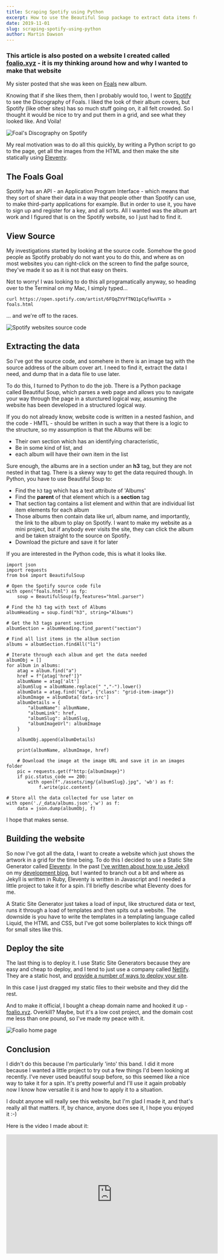 ```yaml
---
title: Scraping Spotify using Python
excerpt: How to use the Beautiful Soup package to extract data items from a website
date: 2019-11-01
slug: scraping-spotify-using-python
author: Martin Dawson
---
```


### This article is also posted on a website I created called [foalio.xyz](https://foalio.xyz) - it is my thinking around how and why I wanted to make that website

My sister posted that she was keen on [Foals](https://foals.co.uk) new album. 

Knowing that if she likes them, then I probably would too, I went to [Spotify](https://open.spotify.com/playlist/4TH8QdZAVk1FrqPSwhcgie) to see the Discography of Foals. I liked the look of their album covers, but Spotify (like other sites) has so much stuff going on, it all felt crowded. So I thought it would be nice to try and put them in a grid, and see what they looked like. And Voila!

![Foal's Discography on Spotify](/assets/img/2019-11-01-scraping-spotify-using-python/spotify-foals.png)

My real motivation was to do all this quickly, by writing a Python script to go to the page, get all the images from the HTML and then make the site statically using [Eleventy](https://11ty.io).

## The Foals Goal

Spotify has an API - an Application Program Interface - which means that they sort of share their data in a way that people other than Spotify can use, to make third-party applications for example. But in order to use it, you have to sign up and register for a key, and all sorts. All I wanted was the album art work and I figured that is on the Spotify website, so I just had to find it.

## View Source

My investigations started by looking at the source code. Somehow the good people as Spotify probably do not want you to do this, and where as on most websites you can right-click on the screen to find the pafge source, they've made it so as it is not that easy on theirs.

Not to worry! I was looking to do this all programatically anyway, so heading over to the Terminal on my Mac, I simply typed...

    curl https://open.spotify.com/artist/6FQqZYVfTNQ1pCqfkwVFEa > foals.html

... and we're off to the races.

![Spotify websites source code](/assets/img/2019-11-01-scraping-spotify-using-python/spotify-source.png)

## Extracting the data

So I've got the source code, and somehere in there is an image tag with the source address of the album cover art. I need to find it, extract the data I need, and dump that in a data file to use later.

To do this, I turned to Python to do the job. There is a Python package called Beautiful Soup, which parses a web page and allows you to navigate your way through the page in a sturctured logical way, assuming the website has been developed in a structured logical way. 

If you do not already know, website code is written in a nested fashion, and the code - HMTL - should be written in such a way that there is a logic to the structure, so my assumption is that the Albums will be:

* Their own section which has an identifying characteristic,
* Be in some kind of list, and 
* each album will have their own item in the list

Sure enough, the albums are in a section under an **h3** tag, but they are not nested in that tag. There is a skewy way to get the data required though. In Python, you have to use Beautiful Soup to:

* Find the `h3` tag which has a text attribute of 'Albums'
* Find the **parent** of that element which is a **section** tag
* That section tag contains a list element and within that are individual list item elements for each album
* Those albums then contain data like url, album name, and importantly, the link to the album to play on Spotify. I want to make my website as a mini project, but if anybody ever visits the site, they can click the album and be taken straight to the source on Spotify.
* Download the picture and save it for later

If you are interested in the Python code, this is what it looks like.

    import json
    import requests
    from bs4 import BeautifulSoup

    # Open the Spotify source code file
    with open("foals.html") as fp:
        soup = BeautifulSoup(fp,features="html.parser")

    # Find the h3 tag with text of Albums
    albumHeading = soup.find("h3", string="Albums")

    # Get the h3 tags parent section
    albumSection = albumHeading.find_parent("section")

    # Find all list items in the album section
    albums = albumSection.findAll("li")

    # Iterate through each album and get the data needed
    albumObj = []
    for album in albums:
        atag = album.find("a")
        href = f"{atag['href']}"
        albumName = atag['alt']
        albumSlug = albumName.replace(" ","-").lower()
        albumData = atag.find("div", {"class": "grid-item-image"})
        albumImage = albumData['data-src']
        albumDetails = {
            "albumName": albumName,
            "albumLink": href,
            "albumSlug": albumSlug,
            "albumImageUrl": albumImage
        }

        albumObj.append(albumDetails)

        print(albumName, albumImage, href)

        # Download the image at the image URL and save it in an images folder
        pic = requests.get(f"http:{albumImage}")
        if pic.status_code == 200:
            with open(f"./assets/img/{albumSlug}.jpg", 'wb') as f:
                f.write(pic.content)

    # Store all the data collected for use later on
    with open('./_data/albums.json','w') as f:
        data = json.dump(albumObj, f)

I hope that makes sense.

## Building the website

So now I've got all the data, I want to create a website which just shows the artwork in a grid for the time being. To do this I decided to use a Static Site Generator called [Eleventy](https://11ty.io). In the past [I've written about how to use Jekyll](https://prettystatic.com/2019/09/20/getting-started-with-jekyll/) on my [development blog](https://prettystatic.com), but I wanted to branch out a bit and where as Jekyll is written in Ruby, Eleventy is written in Javascript and I needed a little project to take it for a spin. I'll briefly describe what Eleventy does for me.

A Static Site Generator just takes a load of input, like structured data or text, runs it through a load of templates and then spits out a website. The downside is you have to write the templates in a templating language called Liquid, the HTML and CSS, but I've got some boilerplates to kick things off for small sites like this.

## Deploy the site

The last thing is to deploy it. I use Static Site Generators because they are easy and cheap to deploy, and I tend to just use a company called [Netlify](https://netlify.com). They are a static host, and [provide a number of ways to deploy your site](https://prettystatic.com/2019/10/03/4-ways-to-deploy-your-static-site-with-netlify-copy/). 

In this case I just dragged my static files to their website and they did the rest.

And to make it official, I bought a cheap domain name and hooked it up - [foalio.xyz](https://foalio.xyz). Overkill? Maybe, but it's a low cost project, and the domain cost me less than one pound, so I've made my peace with it.

![Foalio home page](/assets/img/2019-11-01-scraping-spotify-using-python/foalio-home.png)

## Conclusion

I didn't do this because I'm particularly 'into' this band. I did it more because I wanted a little project to try out a few things I'd been looking at recently. I've never used beautiful soup before, so this seemed like a nice way to take it for a spin. It's pretty powerful and I'll use it again probably now I know how versatile it is and how to apply it to a situation.

I doubt anyone will really see this website, but I'm glad I made it, and that's really all that matters. If, by chance, anyone does see it, I hope you enjoyed it :-)

Here is the video I made about it:

<iframe width="560" height="315" src="https://www.youtube.com/embed/RrQQEhlFt5E" frameborder="0" allow="accelerometer; autoplay; encrypted-media; gyroscope; picture-in-picture" allowfullscreen></iframe>
